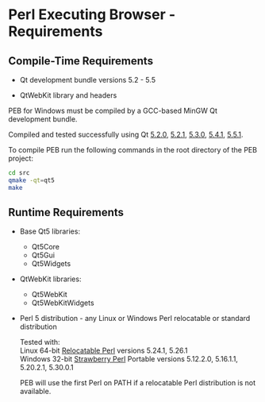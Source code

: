 # Perl Executing Browser - Requirements

## Compile-Time Requirements

* Qt development bundle versions 5.2 - 5.5
  
* QtWebKit library and headers  

PEB for Windows must be compiled by a GCC-based MinGW Qt development bundle.  

Compiled and tested successfully using Qt [5.2.0](https://download.qt.io/new_archive/qt/5.2/5.2.0/), [5.2.1](https://download.qt.io/new_archive/qt/5.2/5.2.1/), [5.3.0](https://download.qt.io/new_archive/qt/5.3/5.3.0/), [5.4.1](https://download.qt.io/new_archive/qt/5.4/5.4.1/), [5.5.1](https://download.qt.io/new_archive/qt/5.5/5.5.1/).  

To compile PEB run the following commands in the root directory of the PEB project:

```bash
cd src
qmake -qt=qt5
make
```

## Runtime Requirements

* Base Qt5 libraries:
  * Qt5Core  
  * Qt5Gui  
  * Qt5Widgets  
* QtWebKit libraries:
  * Qt5WebKit  
  * Qt5WebKitWidgets  

* Perl 5 distribution - any Linux or Windows Perl relocatable or standard distribution  

  Tested with:  
  Linux 64-bit [Relocatable Perl](https://github.com/skaji/relocatable-perl) versions 5.24.1, 5.26.1  
  Windows 32-bit [Strawberry Perl](http://strawberryperl.com/) Portable versions 5.12.2.0, 5.16.1.1, 5.20.2.1, 5.30.0.1  

  PEB will use the first Perl on PATH if a relocatable Perl distribution is not available.
